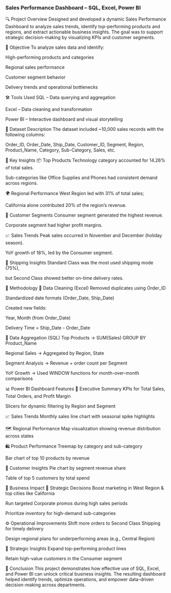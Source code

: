 ### Sales Performance Dashboard – SQL, Excel, Power BI

🔍 Project Overview
Designed and developed a dynamic Sales Performance Dashboard to analyze sales trends, identify top-performing products and regions, and extract actionable business insights. The goal was to support strategic decision-making by visualizing KPIs and customer segments.

🎯 Objective
To analyze sales data and identify:

High-performing products and categories

Regional sales performance

Customer segment behavior

Delivery trends and operational bottlenecks

🛠 Tools Used
SQL – Data querying and aggregation

Excel – Data cleaning and transformation

Power BI – Interactive dashboard and visual storytelling

🧾 Dataset Description
The dataset included ~10,000 sales records with the following columns:

Order_ID, Order_Date, Ship_Date, Customer_ID, Segment, Region, Product_Name, Category, Sub-Category, Sales, etc.

🔑 Key Insights
📦 Top Products
Technology category accounted for 14.26% of total sales.

Sub-categories like Office Supplies and Phones had consistent demand across regions.

🌍 Regional Performance
West Region led with 31% of total sales;

California alone contributed 20% of the region’s revenue.

👥 Customer Segments
Consumer segment generated the highest revenue.

Corporate segment had higher profit margins.

📈 Sales Trends
Peak sales occurred in November and December (holiday season).

YoY growth of 18%, led by the Consumer segment.

🚚 Shipping Insights
Standard Class was the most used shipping mode (75%),

but Second Class showed better on-time delivery rates.

🧪 Methodology
🔹 Data Cleaning (Excel)
Removed duplicates using Order_ID

Standardized date formats (Order_Date, Ship_Date)

Created new fields:

Year, Month (from Order_Date)

Delivery Time = Ship_Date - Order_Date

🔹 Data Aggregation (SQL)
Top Products → SUM(Sales) GROUP BY Product_Name

Regional Sales → Aggregated by Region, State

Segment Analysis → Revenue + order count per Segment

YoY Growth → Used WINDOW functions for month-over-month comparisons

📊 Power BI Dashboard Features
📌 Executive Summary
KPIs for Total Sales, Total Orders, and Profit Margin

Slicers for dynamic filtering by Region and Segment

📈 Sales Trends
Monthly sales line chart with seasonal spike highlights

🗺 Regional Performance
Map visualization showing revenue distribution across states

🛍 Product Performance
Treemap by category and sub-category

Bar chart of top 10 products by revenue

👤 Customer Insights
Pie chart by segment revenue share

Table of top 5 customers by total spend

🚀 Business Impact
🧠 Strategic Decisions
Boost marketing in West Region & top cities like California

Run targeted Corporate promos during high sales periods

Prioritize inventory for high-demand sub-categories

⚙️ Operational Improvements
Shift more orders to Second Class Shipping for timely delivery

Design regional plans for underperforming areas (e.g., Central Region)

📌 Strategic Insights
Expand top-performing product lines

Retain high-value customers in the Consumer segment

🧾 Conclusion
This project demonstrates how effective use of SQL, Excel, and Power BI can unlock critical business insights. The resulting dashboard helped identify trends, optimize operations, and empower data-driven decision-making across departments.



